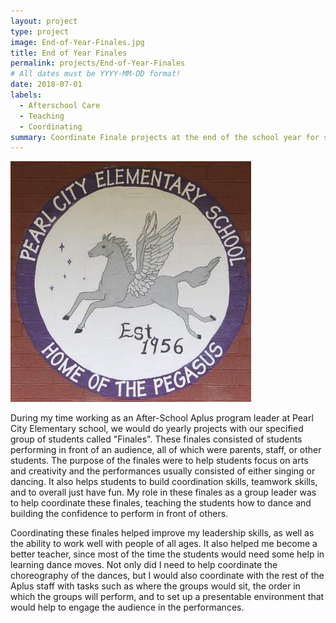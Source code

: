 ```yaml
---
layout: project
type: project
image: End-of-Year-Finales.jpg
title: End of Year Finales
permalink: projects/End-of-Year-Finales
# All dates must be YYYY-MM-DD format!
date: 2018-07-01
labels:
  - Afterschool Care
  - Teaching
  - Coordinating
summary: Coordinate Finale projects at the end of the school year for students as an Aplus Leader every May from 2014 - 2017.
---
```


<img class="ui medium right floated rounded image" src="../images/Pearl-City-Elementary.jpg">

During my time working as an After-School Aplus program leader at Pearl City Elementary school, we would do yearly projects with our specified group of students called "Finales". These finales consisted of students performing in front of an audience, all of which were parents, staff, or other students. The purpose of the finales were to help students focus on arts and creativity and the performances usually consisted of either singing or dancing. It also helps students to build coordination skills, teamwork skills, and to overall just have fun. My role in these finales as a group leader was to help coordinate these finales, teaching the students how to dance and building the confidence to perform in front of others. 

Coordinating these finales helped improve my leadership skills, as well as the ability to work well with people of all ages. It also helped me become a better teacher, since most of the time the students would need some help in learning dance moves. Not only did I need to help coordinate the choreography of the dances, but I would also coordinate with the rest of the Aplus staff with tasks such as where the groups would sit, the order in which the groups will perform, and to set up a presentable environment that would help to engage the audience in the performances. 


